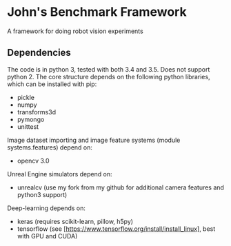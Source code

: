 # John's Benchmark Framework
A framework for doing robot vision experiments

## Dependencies
The code is in python 3, tested with both 3.4 and 3.5. Does not support python 2.
The core structure depends on the following python libraries, which can be installed with pip:
- pickle
- numpy
- transforms3d
- pymongo
- unittest

Image dataset importing and image feature systems (module systems.features) depend on:
- opencv 3.0

Unreal Engine simulators depend on:
- unrealcv (use my fork from my github for additional camera features and python3 support)

Deep-learning depends on:
- keras (requires scikit-learn, pillow, h5py)
- tensorflow (see [https://www.tensorflow.org/install/install_linux], best with GPU and CUDA)
